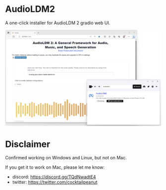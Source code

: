 # AudioLDM2

A one-click installer for AudioLDM 2 gradio web UI.

![screen.png](screen.png)

# Disclaimer

Confirmed working on Windows and Linux, but not on Mac.

If you get it to work on Mac, please let me know:

- discord: https://discord.gg/TQdNwadtE4
- twitter: https://twitter.com/cocktailpeanut
